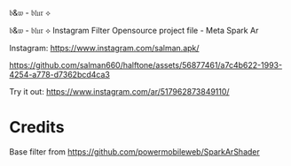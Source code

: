  𝔟&𝔴 - 𝔟𝔩𝔲𝔯 ⟡

𝔟&𝔴 - 𝔟𝔩𝔲𝔯 ⟡ Instagram Filter Opensource project file - Meta Spark Ar

Instagram: https://www.instagram.com/salman.apk/


https://github.com/salman660/halftone/assets/56877461/a7c4b622-1993-4254-a778-d7362bcd4ca3



Try it out: https://www.instagram.com/ar/517962873849110/

# Credits
Base filter from https://github.com/powermobileweb/SparkArShader



